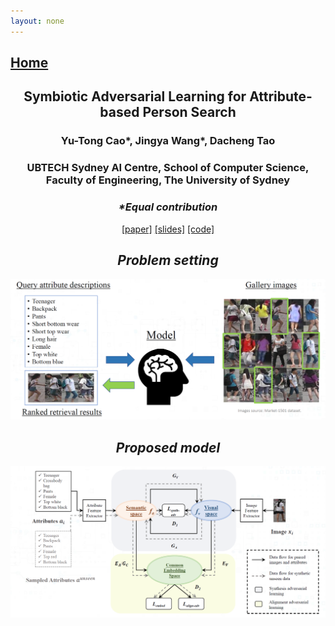 ```yaml
---
layout: none
---
```

## [Home](index.md)

<center> <h2> Symbiotic Adversarial Learning for Attribute-based Person Search </h2> </center>

<center> <h3> Yu-Tong Cao*, Jingya Wang*, Dacheng Tao </h3> </center>

<center> <h3> UBTECH Sydney AI Centre, School of Computer Science, Faculty of Engineering,
The University of Sydney </h3> <center>

<center> <h3> <i> *Equal contribution </i> </h3> </center>

<center>
    <a href="https://arxiv.org/abs/2007.09609">[paper]</a> 
    <a href="imgs/long_slides.pdf">[slides]</a> 
    <a href="https://github.com/ycao5602/SAL">[code]</a>
</center>

<h2> <i> Problem setting </i> </h2> 

<p align="center">
  <img src="imgs/problem.png" alt="problem setting" width="600">
</p>

<h2> <i> Proposed model </i> </h2> 

<p align="center">
  <img src="imgs/model.png" alt="problem setting" width="600">
</p>

